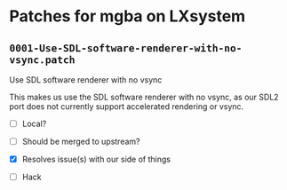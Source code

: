 # Patches for mgba on LXsystem

## `0001-Use-SDL-software-renderer-with-no-vsync.patch`

Use SDL software renderer with no vsync

This makes us use the SDL software renderer with no vsync, as our SDL2 port does not currently support accelerated rendering
or vsync.

- [ ] Local?
- [ ] Should be merged to upstream?
- [X] Resolves issue(s) with our side of things
- [ ] Hack

